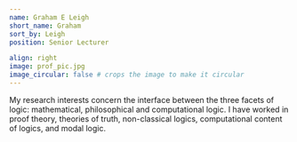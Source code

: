 ```yaml
---
name: Graham E Leigh
short_name: Graham
sort_by: Leigh
position: Senior Lecturer

align: right
image: prof_pic.jpg
image_circular: false # crops the image to make it circular
---
```

My research interests concern the interface between the three facets of logic: mathematical, philosophical and computational logic.
I have worked in proof theory, theories of truth, non-classical logics, computational content of logics, and modal logic.